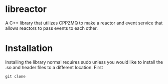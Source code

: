 # libreactor
A C++ library that utilizes CPPZMQ to make a reactor and event service that allows reactors to pass events to each other.

# Installation
Installing the library normal requires sudo unless you would like to install the .so and header files to a different location. First

```git clone```

